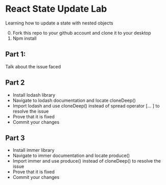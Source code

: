 # React State Update Lab

Learning how to update a state with nested objects

0. Fork this repo to your github account and clone it to your desktop
0. Npm install

## Part 1:
Talk about the issue faced

## Part 2
- Install lodash library
- Navigate to lodash documentation and locate cloneDeep()
- Import lodash and use cloneDeep() instead of spread operator [... ] to resolve the issue
- Prove that it is fixed 
- Commit your changes

## Part 3
- Install immer library
- Navigate to immer documentation and locate produce()
- Import immer and use produce() instead of cloneDeep() to resolve the issue
- Prove that it is fixed 
- Commit your changes